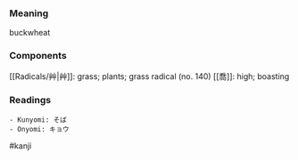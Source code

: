 ### Meaning

buckwheat

### Components

[[Radicals/艸|艸]]: grass; plants; grass radical (no. 140) [[喬]]: high; boasting

### Readings

```
- Kunyomi: そば
- Onyomi: キョウ
```

#kanji